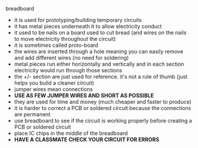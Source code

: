 breadboard 

- it is used for prototyping/building temporary circuits
- it has metal pieces underneath it to allow electricity conduct 
- it used to be nails on a board used to cut bread (and wires on the nails to move electricity throughout the circuit)
- it is sometimes called proto-board
- the wires are inserted through a hole meaning you can easily remove and add different wires (no need for soldering)
- metal pieces run either horizontally and vertically and in each section electricity would run through those sections
- the +/- section are just used for reference. it's not a rule of thumb (just helps you build a cleaner circuit)
- jumper wires mean connections
- **USE AS FEW JUMPER WIRES AND SHORT AS POSSIBLE**
- they are used for time and money (much cheaper and faster to produce)
- it is harder to correct a PCB or soldered circuit because the connections are permanent
- use breadboard to see if the circuit is working properly before creating a PCB or soldered circuit
- place IC chips in the middle of the breadboard
- **HAVE A CLASSMATE CHECK YOUR CIRCUIT FOR ERRORS**
